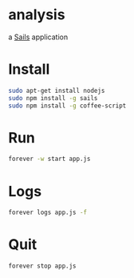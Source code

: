# analysis

a [Sails](http://sailsjs.org) application

# Install

```bash
sudo apt-get install nodejs
sudo npm install -g sails
sudo npm install -g coffee-script
```

# Run

```bash
forever -w start app.js
```

# Logs

```bash
forever logs app.js -f
```

# Quit
```bash
forever stop app.js
```
